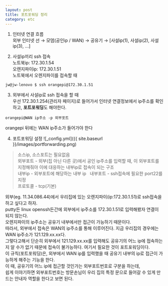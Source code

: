 ```yaml
---
layout: post
title: 포트포워딩 정리
category: etc
---
```


1. 인터넷 연결 흐름  
외부 인터넷 선 &rarr; 모뎀(공인ip / WAN) &rarr; 공유기 &rarr; [사설ip(1), 사설ip(2), 사설ip(3), ...]  

2. 사설ip끼리 ssh 접속  
노트북ip: 172.30.1.54  
오렌지파이ip: 172.30.1.51  
노트북에서 오렌지파이를 접속할 때  
```
jw@jw-lenovo $ ssh orangepi@172.30.1.51
```  


3. 외부에서 사설ip로 ssh 접속을 할 때  
우선 172.30.1.254(관리자 페이지)로 들어가서 인터넷 연결정보에서 ip주소를 확인하고, **포트포워딩**도 해야한다.  
```
orangepi@WAN ip주소 -p 외부포트
```  
orangepi 뒤에는 WAN ip주소가 들어가야 한다

4. 포트포워딩 설정
![_config.yml]({{ site.baseurl }}/images/portforwarding.png)  
>소스ip, 소스포트는 필요없음  
>외부포트 - 외부(집 아닌 다른 곳)에서 공인 ip주소를 입력할 때, 이 외부포트를 지정해줘야 이에 대응하는 내부ip로 접속이 되는 구조  
>내부ip - 외부포트에 해당하는 내부 ip  
>내부포트 - ssh접속에 필요한 port22를 지정  
>프로토콜 - tcp(기본)  

외부(eg. 11.34.086.44)에서 우리집에 있는 오렌지파이(ip:172.30.1.51)로 ssh접속을 하고 싶다고 하자.  
putty든 linux openssh든간에 외부에서 ip주소를 172.30.1.51로 입력해봤자 연결이 되지 않는다.  
오렌지파이의 ip주소는 공유기 내부에서만 접근이 가능하기 때문이다.  
따라서, 외부에서 접속은 WAN의 ip주소를 통해 이루어진다. 지금 우리집의 경우에는 WAN ip주소가 121.129.xx.xx다.  
그렇다고해서 단순히 외부에서 121.129.xx.xx를 입력해도 공유기의 어느 ip에 접속하는지 알 수가 없기 때문에 접속이 불가능하다.
여기서 필요한 것이 포트포워딩이다.  
이 규칙(포트포워딩)은, 외부에서 WAN ip를 입력했을 때 공유기 내부의 ip로 접근이 가능하게 해주는 기능을 한다.  
이 때, 공유기의 어느 ip에 접근할 것인가는 외부포트번호로 구분을 하는데,  
쉽게 이야기하면 외부포트번호는 방문손님이 우리 집의 특정 문으로 들어갈 수 있게 만드는 안내자 역할을 한다고 보면 된다.
